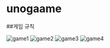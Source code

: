 # unogaame
##게임 규칙

![game1](https://user-images.githubusercontent.com/85432029/232320473-af3d0c3e-372f-41cd-b4a8-b12891b7d567.gif)
![game2](https://user-images.githubusercontent.com/85432029/232320475-4547d5fc-8a0e-481b-a19c-27e9fa9d2d39.gif)
![game3](https://user-images.githubusercontent.com/85432029/232320469-e60f8c75-1d49-4054-8943-fe02ec591e2b.gif)
![game4](https://user-images.githubusercontent.com/85432029/232320472-69967e14-c06c-47d1-ad1b-285d44eab62d.gif)
